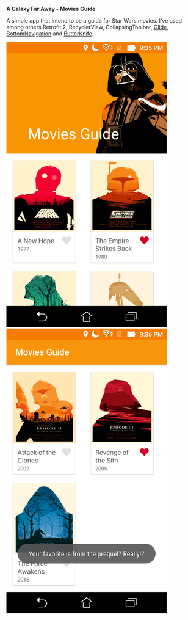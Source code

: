 **A Galaxy Far Away - Movies Guide**

A simple app that intend to be a guide for Star Wars movies.
I've used among others Retrofit 2, RecyclerView, CollapsingToolbar, <a href="https://github.com/bumptech/glide">Glide</a>, <a href="https://github.com/aurelhubert/ahbottomnavigation">BottomNavigation</a> and <a href="https://github.com/JakeWharton/butterknife">ButterKnife</a>. 

<img src="/screenshot/Screenshot01.png" width="420"> <img src="/screenshot/Screenshot02.png" width="420">
